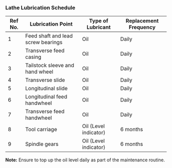 ### Lathe Lubrication Schedule

| Ref No. | Lubrication Point                     | Type of Lubricant | Replacement Frequency |
|---------|---------------------------------------|-------------------|-----------------------|
| 1       | Feed shaft and lead screw bearings    | Oil               | Daily                 |
| 2       | Transverse feed casing                | Oil               | Daily                 |
| 3       | Tailstock sleeve and hand wheel       | Oil               | Daily                 |
| 4       | Transverse slide                      | Oil               | Daily                 |
| 5       | Longitudinal slide                    | Oil               | Daily                 |
| 6       | Longitudinal feed handwheel           | Oil               | Daily                 |
| 7       | Transverse feed handwheel             | Oil               | Daily                 |
| 8       | Tool carriage                         | Oil (Level indicator) | 6 months          |
| 9       | Spindle gears                         | Oil (Level indicator) | 6 months          |

**Note:** Ensure to top up the oil level daily as part of the maintenance routine.